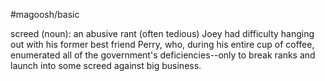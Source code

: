 #magoosh/basic

screed (noun): an abusive rant (often tedious) 
Joey had difficulty hanging out with his former best friend Perry, who, during his entire cup of coffee, 
enumerated all of the government's deficiencies--only to break ranks and launch into some screed 
against big business. 
